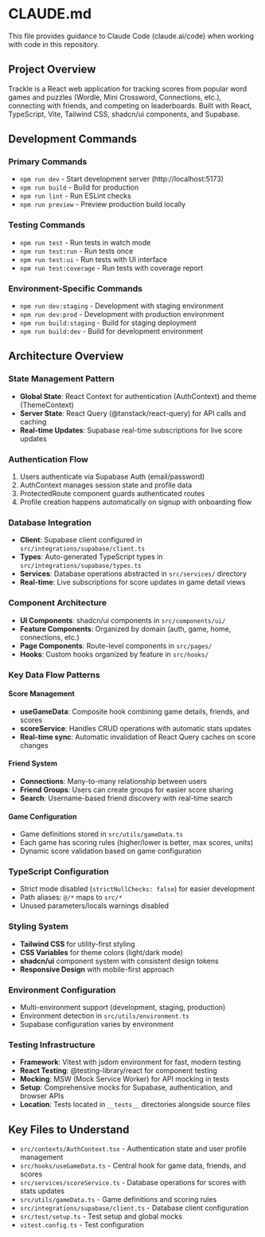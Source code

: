 # CLAUDE.md

This file provides guidance to Claude Code (claude.ai/code) when working with code in this repository.

## Project Overview

Trackle is a React web application for tracking scores from popular word games and puzzles (Wordle, Mini Crossword, Connections, etc.), connecting with friends, and competing on leaderboards. Built with React, TypeScript, Vite, Tailwind CSS, shadcn/ui components, and Supabase.

## Development Commands

### Primary Commands
- `npm run dev` - Start development server (http://localhost:5173)
- `npm run build` - Build for production
- `npm run lint` - Run ESLint checks
- `npm run preview` - Preview production build locally

### Testing Commands
- `npm run test` - Run tests in watch mode
- `npm run test:run` - Run tests once
- `npm run test:ui` - Run tests with UI interface
- `npm run test:coverage` - Run tests with coverage report

### Environment-Specific Commands
- `npm run dev:staging` - Development with staging environment
- `npm run dev:prod` - Development with production environment
- `npm run build:staging` - Build for staging deployment
- `npm run build:dev` - Build for development environment

## Architecture Overview

### State Management Pattern
- **Global State**: React Context for authentication (AuthContext) and theme (ThemeContext)
- **Server State**: React Query (@tanstack/react-query) for API calls and caching
- **Real-time Updates**: Supabase real-time subscriptions for live score updates

### Authentication Flow
1. Users authenticate via Supabase Auth (email/password)
2. AuthContext manages session state and profile data
3. ProtectedRoute component guards authenticated routes
4. Profile creation happens automatically on signup with onboarding flow

### Database Integration
- **Client**: Supabase client configured in `src/integrations/supabase/client.ts`
- **Types**: Auto-generated TypeScript types in `src/integrations/supabase/types.ts`
- **Services**: Database operations abstracted in `src/services/` directory
- **Real-time**: Live subscriptions for score updates in game detail views

### Component Architecture
- **UI Components**: shadcn/ui components in `src/components/ui/`
- **Feature Components**: Organized by domain (auth, game, home, connections, etc.)
- **Page Components**: Route-level components in `src/pages/`
- **Hooks**: Custom hooks organized by feature in `src/hooks/`

### Key Data Flow Patterns

#### Score Management
- **useGameData**: Composite hook combining game details, friends, and scores
- **scoreService**: Handles CRUD operations with automatic stats updates
- **Real-time sync**: Automatic invalidation of React Query caches on score changes

#### Friend System
- **Connections**: Many-to-many relationship between users
- **Friend Groups**: Users can create groups for easier score sharing
- **Search**: Username-based friend discovery with real-time search

#### Game Configuration
- Game definitions stored in `src/utils/gameData.ts`
- Each game has scoring rules (higher/lower is better, max scores, units)
- Dynamic score validation based on game configuration

### TypeScript Configuration
- Strict mode disabled (`strictNullChecks: false`) for easier development
- Path aliases: `@/*` maps to `src/*`
- Unused parameters/locals warnings disabled

### Styling System
- **Tailwind CSS** for utility-first styling
- **CSS Variables** for theme colors (light/dark mode)
- **shadcn/ui** component system with consistent design tokens
- **Responsive Design** with mobile-first approach

### Environment Configuration
- Multi-environment support (development, staging, production)
- Environment detection in `src/utils/environment.ts`
- Supabase configuration varies by environment

### Testing Infrastructure
- **Framework**: Vitest with jsdom environment for fast, modern testing
- **React Testing**: @testing-library/react for component testing
- **Mocking**: MSW (Mock Service Worker) for API mocking in tests
- **Setup**: Comprehensive mocks for Supabase, authentication, and browser APIs
- **Location**: Tests located in `__tests__` directories alongside source files

## Key Files to Understand

- `src/contexts/AuthContext.tsx` - Authentication state and user profile management
- `src/hooks/useGameData.ts` - Central hook for game data, friends, and scores
- `src/services/scoreService.ts` - Database operations for scores with stats updates
- `src/utils/gameData.ts` - Game definitions and scoring rules
- `src/integrations/supabase/client.ts` - Database client configuration
- `src/test/setup.ts` - Test setup and global mocks
- `vitest.config.ts` - Test configuration